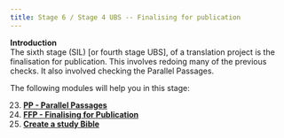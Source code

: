 ```yaml
---
title: Stage 6 / Stage 4 UBS -- Finalising for publication
---
```

**Introduction**  
The sixth stage (SIL) [or fourth stage UBS], of a translation project is the finalisation for publication. This involves redoing many of the previous checks.
It also involved checking the Parallel Passages.

The following modules will help you in this stage:

23. [**PP - Parallel Passages**](./23.PP.md)
24. [**FFP - Finalising for Publication**](./24.FFP.md)
25. [**Create a study Bible**](./25.StudyBibles.md)


